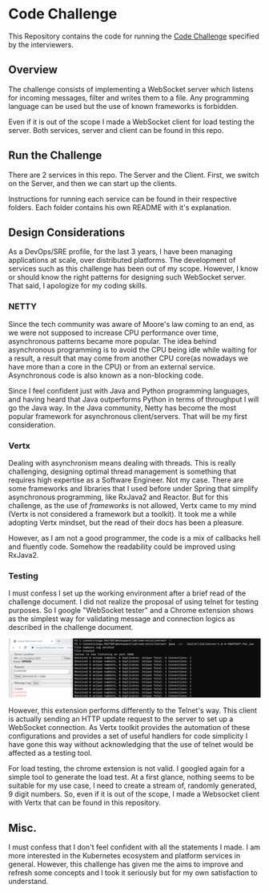 # Code Challenge

This Repository contains the code for running the [Code Challenge]() specified by the interviewers. 

## Overview

The challenge consists of implementing a WebSocket server which listens for incoming messages, filter and writes them to a file. Any programming language can be used but the use of known frameworks is forbidden.

Even if it is out of the scope I made a WebSocket client for load testing the server. Both services, server and client can be found in this repo.

## Run the Challenge

There are 2 services in this repo. The Server and the Client. First, we switch on the Server, and then we can start up the clients. 

Instructions for running each service can be found in their respective folders. Each folder contains his own README with it's explanation.

## Design Considerations

As a DevOps/SRE profile, for the last 3 years, I have been managing applications at scale, over distributed platforms. The development of services such as this challenge has been out of my scope. However, I know or should know the right patterns for designing such WebSocket server. That said, I apologize for my coding skills.

### NETTY

Since the tech community was aware of Moore's law coming to an end, as we were not supposed to increase CPU performance over time, asynchronous patterns became more popular. The idea behind asynchronous programming is to avoid the CPU being idle while waiting for a result, a result that may come from another CPU core(as nowadays we have more than a core in the CPU) or from an external service. Asynchronous code is also known as a non-blocking code.

Since I feel confident just with Java and Python programming languages, and having heard that Java outperforms Python in terms of throughput I will go the Java way. In the Java community, Netty has become the most popular framework for asynchronous client/servers. That will be my first consideration. 

### Vertx

Dealing with asynchronism means dealing with threads. This is really challenging, designing optimal thread management is something that requires high expertise as a Software Engineer. Not my case. There are some frameworks and libraries that I used before under Spring that simplify asynchronous programming, like RxJava2 and Reactor. But for this challenge, as the use of *frameworks* is not allowed, Vertx came to my mind (Vertx is not considered a framework but a toolkit). It took me a while adopting Vertx mindset, but the read of their docs has been a pleasure. 

However, as I am not a good programmer, the code is a mix of callbacks hell and fluently code. Somehow the readability could be improved using RxJava2.

### Testing

I must confess I set up the working environment after a brief read of the challenge document. I did not realize the proposal of using telnet for testing purposes. So I google "WebSocket tester" and a Chrome extension shows as the simplest way for validating message and connection logics as described in the challenge document. 

![](assets/chrome-extension.png)

However, this extension performs differently to the Telnet's way. This client is actually sending an HTTP update request to the server to set up a WebSocket connection. As Vertx toolkit provides the automation of these configurations and provides a set of useful handlers for code simplicity I have gone this way without acknowledging that the use of telnet would be affected as a testing tool. 

For load testing, the chrome extension is not valid. I googled again for a simple tool to generate the load test. At a first glance, nothing seems to be suitable for my use case, I need to create a stream of, randomly generated, 9 digit numbers. So, even if it is out of the scope, I made a Websocket client with Vertx that can be found in this repository.

## Misc.

I must confess that I don't feel confident with all the statements I made. I am more interested in the Kubernetes ecosystem and platform services in general. However, this challenge has given me the aims to improve and refresh some concepts and I took it seriously but for my own satisfaction to understand.



